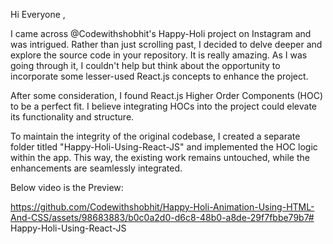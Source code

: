 Hi Everyone ,

I came across @Codewithshobhit's Happy-Holi project on Instagram and was intrigued. Rather than just scrolling past, I decided to delve deeper and explore the source code in your repository. It is really amazing. As I was going through it, I couldn't help but think about the opportunity to incorporate some lesser-used React.js concepts to enhance the project.

After some consideration, I found React.js Higher Order Components (HOC) to be a perfect fit. I believe integrating HOCs into the project could elevate its functionality and structure.

To maintain the integrity of the original codebase, I created a separate folder titled "Happy-Holi-Using-React-JS" and implemented the HOC logic within the app. This way, the existing work remains untouched, while the enhancements are seamlessly integrated.

Below video is the Preview:

https://github.com/Codewithshobhit/Happy-Holi-Animation-Using-HTML-And-CSS/assets/98683883/b0c0a2d0-d6c8-48b0-a8de-29f7fbbe79b7#   H a p p y - H o l i - U s i n g - R e a c t - J S  
 